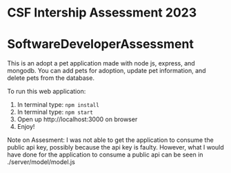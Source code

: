 # CSF Intership Assessment 2023

# SoftwareDeveloperAssessment

This is an adopt a pet application made with node js, express, and mongodb. You can add pets for adoption, update pet information, and delete pets from the database.

To run this web application:

1. In terminal type: ``` npm install ```
2. In terminal type: ``` npm start ```
3. Open up http://localhost:3000 on browser
4. Enjoy!

Note on Assesment: 
I was not able to get the application to consume the public api key, possibly because the api key is faulty. However, what I would have done for the application to consume a public api can be seen in ./server/model/model.js

